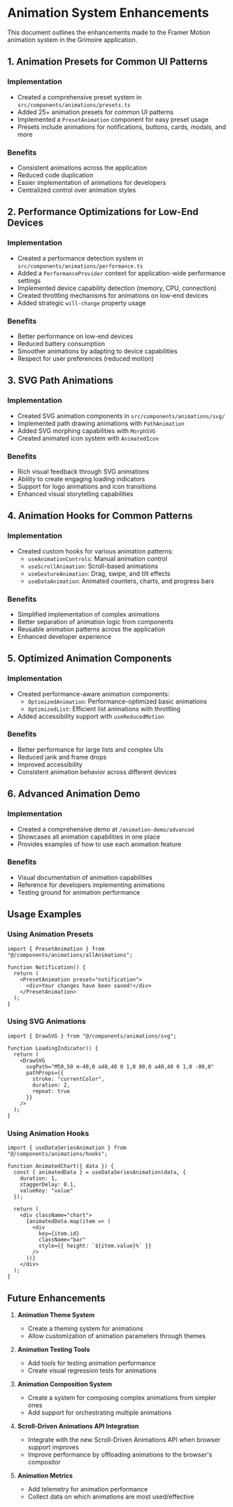 # Animation System Enhancements

This document outlines the enhancements made to the Framer Motion animation system in the Grimoire application.

## 1. Animation Presets for Common UI Patterns

### Implementation
- Created a comprehensive preset system in `src/components/animations/presets.ts`
- Added 25+ animation presets for common UI patterns
- Implemented a `PresetAnimation` component for easy preset usage
- Presets include animations for notifications, buttons, cards, modals, and more

### Benefits
- Consistent animations across the application
- Reduced code duplication
- Easier implementation of animations for developers
- Centralized control over animation styles

## 2. Performance Optimizations for Low-End Devices

### Implementation
- Created a performance detection system in `src/components/animations/performance.ts`
- Added a `PerformanceProvider` context for application-wide performance settings
- Implemented device capability detection (memory, CPU, connection)
- Created throttling mechanisms for animations on low-end devices
- Added strategic `will-change` property usage

### Benefits
- Better performance on low-end devices
- Reduced battery consumption
- Smoother animations by adapting to device capabilities
- Respect for user preferences (reduced motion)

## 3. SVG Path Animations

### Implementation
- Created SVG animation components in `src/components/animations/svg/`
- Implemented path drawing animations with `PathAnimation`
- Added SVG morphing capabilities with `MorphSVG`
- Created animated icon system with `AnimatedIcon`

### Benefits
- Rich visual feedback through SVG animations
- Ability to create engaging loading indicators
- Support for logo animations and icon transitions
- Enhanced visual storytelling capabilities

## 4. Animation Hooks for Common Patterns

### Implementation
- Created custom hooks for various animation patterns:
  - `useAnimationControls`: Manual animation control
  - `useScrollAnimation`: Scroll-based animations
  - `useGestureAnimation`: Drag, swipe, and tilt effects
  - `useDataAnimation`: Animated counters, charts, and progress bars

### Benefits
- Simplified implementation of complex animations
- Better separation of animation logic from components
- Reusable animation patterns across the application
- Enhanced developer experience

## 5. Optimized Animation Components

### Implementation
- Created performance-aware animation components:
  - `OptimizedAnimation`: Performance-optimized basic animations
  - `OptimizedList`: Efficient list animations with throttling
- Added accessibility support with `useReducedMotion`

### Benefits
- Better performance for large lists and complex UIs
- Reduced jank and frame drops
- Improved accessibility
- Consistent animation behavior across different devices

## 6. Advanced Animation Demo

### Implementation
- Created a comprehensive demo at `/animation-demo/advanced`
- Showcases all animation capabilities in one place
- Provides examples of how to use each animation feature

### Benefits
- Visual documentation of animation capabilities
- Reference for developers implementing animations
- Testing ground for animation performance

## Usage Examples

### Using Animation Presets
```tsx
import { PresetAnimation } from "@/components/animations/allAnimations";

function Notification() {
  return (
    <PresetAnimation preset="notification">
      <div>Your changes have been saved!</div>
    </PresetAnimation>
  );
}
```

### Using SVG Animations
```tsx
import { DrawSVG } from "@/components/animations/svg";

function LoadingIndicator() {
  return (
    <DrawSVG
      svgPath="M50,50 m-40,0 a40,40 0 1,0 80,0 a40,40 0 1,0 -80,0"
      pathProps={{
        stroke: "currentColor",
        duration: 2,
        repeat: true
      }}
    />
  );
}
```

### Using Animation Hooks
```tsx
import { useDataSeriesAnimation } from "@/components/animations/hooks";

function AnimatedChart({ data }) {
  const { animatedData } = useDataSeriesAnimation(data, {
    duration: 1,
    staggerDelay: 0.1,
    valueKey: "value"
  });
  
  return (
    <div className="chart">
      {animatedData.map(item => (
        <div 
          key={item.id}
          className="bar"
          style={{ height: `${item.value}%` }}
        />
      ))}
    </div>
  );
}
```

## Future Enhancements

1. **Animation Theme System**
   - Create a theming system for animations
   - Allow customization of animation parameters through themes

2. **Animation Testing Tools**
   - Add tools for testing animation performance
   - Create visual regression tests for animations

3. **Animation Composition System**
   - Create a system for composing complex animations from simpler ones
   - Add support for orchestrating multiple animations

4. **Scroll-Driven Animations API Integration**
   - Integrate with the new Scroll-Driven Animations API when browser support improves
   - Improve performance by offloading animations to the browser's compositor

5. **Animation Metrics**
   - Add telemetry for animation performance
   - Collect data on which animations are most used/effective
